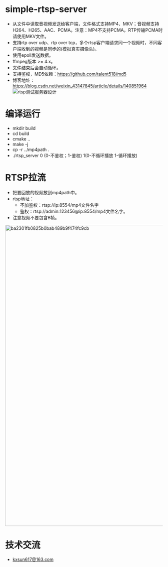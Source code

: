 # simple-rtsp-server
* 从文件中读取音视频发送给客户端，文件格式支持MP4、MKV；音视频支持H264、H265、AAC、PCMA。注意：MP4不支持PCMA，RTP传输PCMA时请使用MKV文件。
* 支持rtp over udp、rtp over tcp，多个rtsp客户端请求同一个视频时，不同客户端收到的视频是同步的(模拟真实摄像头)。
* 使用epoll发送数据。
* ffmpeg版本 >= 4.x。
* 文件结束后会自动循环。
* 支持鉴权，MD5依赖：https://github.com/talent518/md5
* 博客地址：https://blog.csdn.net/weixin_43147845/article/details/140851964
![rtsp测试服务器设计](https://github.com/BreakingY/simple-rtsp-server/assets/99859929/f63e22aa-0d42-49c4-b72c-e4b0e0bf65c3)







# 编译运行
* mkdir build
* cd build
* cmake ..
* make -j
* cp -r ../mp4path .
* ./rtsp_server 0 (0-不鉴权；1-鉴权) 1(0-不循环播放 1-循环播放)

# RTSP拉流
* 把要回放的视频放到mp4path中。
* rtsp地址：
  * 不加鉴权：rtsp://ip:8554/mp4文件名字
  * 鉴权：rtsp://admin:123456@ip:8554/mp4文件名字。
* 注意视频不要包含B帧。
<img width="960" alt="ba2301fb0825b0bab489b9f474fc9cb" src="https://github.com/BreakingY/simple-rtsp-server/assets/99859929/24308b63-235a-4a75-adc7-67c43bde51dd">



# 技术交流
* kxsun617@163.com
